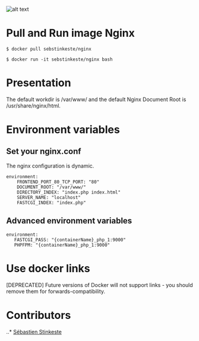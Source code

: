 ![alt text](https://www.nginx.com/wp-content/themes/nginx-theme/assets/img//logo.png)

# Pull and Run image Nginx
```
$ docker pull sebstinkeste/nginx
```


```
$ docker run -it sebstinkeste/nginx bash

```
# Presentation
The default workdir is /var/www/ and the default Nginx Document Root is /usr/share/nginx/html.

# Environment variables
## Set your nginx.conf

The nginx configuration is dynamic.
```
environment:
	FRONTEND_PORT_80_TCP_PORT: "80"
	DOCUMENT_ROOT: "/var/www/"
	DIRECTORY_INDEX: "index.php index.html"
	SERVER_NAME: "localhost"
	FASTCGI_INDEX: "index.php"
```
## Advanced environment variables
 ```
environment:
	FASTCGI_PASS: "{containerName}_php_1:9000"
	PHPFPM: "{containerName}_php_1:9000" 
```

# Use docker links
[DEPRECATED] Future versions of Docker will not support links - you should remove them for forwards-compatibility.

# Contributors
..* [Sébastien Stinkeste](https://github.com/sebstinkeste)
